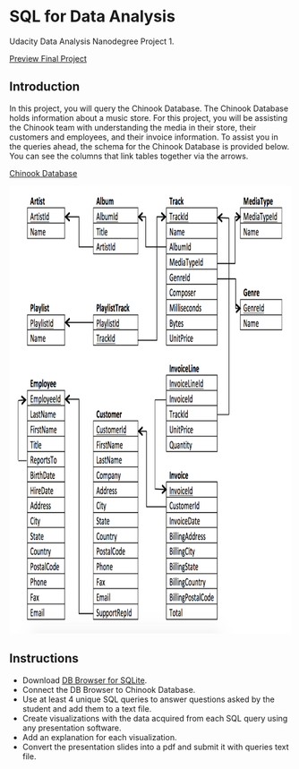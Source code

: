# SQL for Data Analysis

Udacity Data Analysis Nanodegree Project 1.

[Preview Final Project](https://github.com/Ahmed-Ki/SQL-For-Data-Anaylsis/blob/8c40154a0ba757c9cbeb788b4781dd67a9d6642b/SQL-Project.pdf)

## Introduction

In this project, you will query the Chinook Database. The Chinook Database holds information about a music store. For this project, you will be assisting the Chinook team with understanding the media in their store, their customers and employees, and their invoice information. To assist you in the queries ahead, the schema for the Chinook Database is provided below. You can see the columns that link tables together via the arrows.

[Chinook Database](https://github.com/lerocha/chinook-database)

<img src="https://github.com/Ahmed-Ki/SQL-For-Data-Anaylsis/blob/0512c463787dee03dc57a8c7c105dec360689bea/chinookdb.png" width="950" height="800">

## Instructions

- Download [DB Browser for SQLite](https://sqlitebrowser.org/dl/).
- Connect the DB Browser to Chinook Database.
- Use at least 4 unique SQL queries to answer questions asked by the student and add them to a text file.
- Create visualizations with the data acquired from each SQL query using any presentation software.
- Add an explanation for each visualization.
- Convert the presentation slides into a pdf and submit it with queries text file.